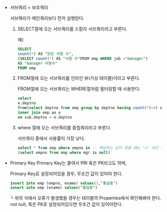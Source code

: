 * 서브쿼리 = 보조쿼리

    서브쿼리가 메인쿼리보다 먼저 실행된다.   
    1. SELECT절에 오는 서브쿼리를 스칼라 서브쿼리라고 부른다.

        예)
        ```sql
        SELECT
        count(*) AS "모든 사원 수",
        (SELECT count(*) AS "사원 수"FROM emp WHERE job ="manager")
        AS "manager 사원수"
        FROM emp
        ```
    2. FROM절에 오는 서브쿼리를 인라인 뷰(가상 테이블)이라고 부른다.
    
        FROM절에 오는 서브쿼리는 WHERE절처럼 필터링할 때 사용한다.
        ```sql
        select
        e.deptno
        from(select deptno from emp group by deptno having count(*)>4) as sub
        inner join emp as e 
        on sub.deptno = e.deptno
        ```
    3. where 절에 오는 서브쿼리를 중첩쿼리라고 부른다.
    
        서브쿼리 중에서 사용률이 가장 낮다.
        ```sql
        select * from emp where empno in -- 해당하는 값이 많을 때는 "=" 대신 in 사용
        (select empno from emp where mgr is null)
        ```

* Primary Key
    Primary Key는 줄여서 PRI 혹은 PK라고도 하며, 
    
    Primary Key로 설정되어있을 경우, 무조건 값이 있어야 한다.

    ```sql
    insert into emp (empno, ename) values(1,"홍길동")
    insert into emp (ename) values("홍길동")
    ```
    └ 위의 식에서 오류가 발생했을 경우는 테이블의 Properties에서 확인해봐야 한다.
      not null, 혹은 PK로 설정되어있으면 무조건 값이 있어야한다.
